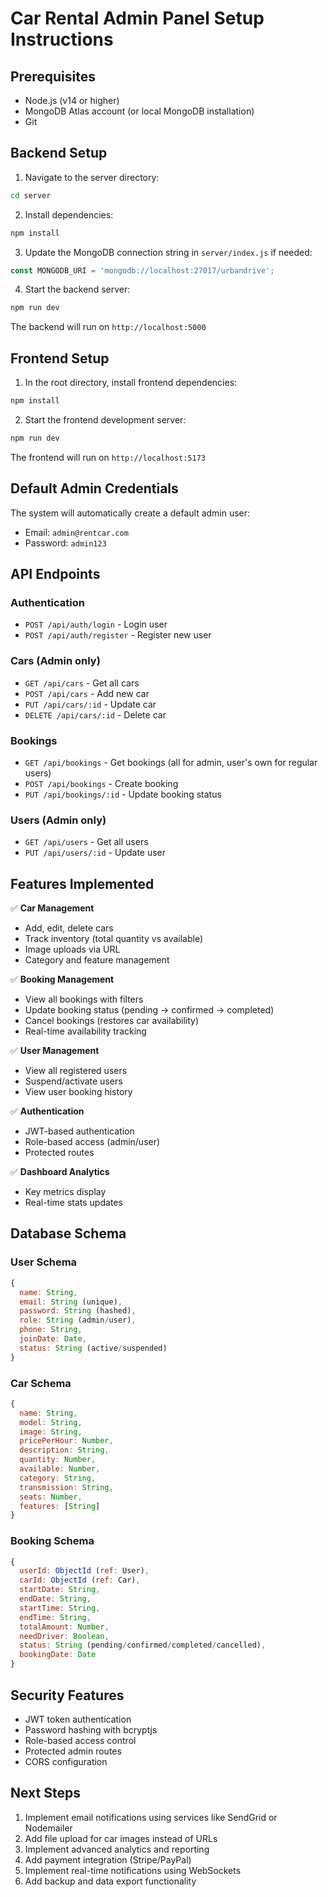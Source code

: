 
# Car Rental Admin Panel Setup Instructions

## Prerequisites
- Node.js (v14 or higher)
- MongoDB Atlas account (or local MongoDB installation)
- Git

## Backend Setup

1. Navigate to the server directory:
```bash
cd server
```

2. Install dependencies:
```bash
npm install
```

3. Update the MongoDB connection string in `server/index.js` if needed:
```javascript
const MONGODB_URI = 'mongodb://localhost:27017/urbandrive';
```

4. Start the backend server:
```bash
npm run dev
```

The backend will run on `http://localhost:5000`

## Frontend Setup

1. In the root directory, install frontend dependencies:
```bash
npm install
```

2. Start the frontend development server:
```bash
npm run dev
```

The frontend will run on `http://localhost:5173`

## Default Admin Credentials

The system will automatically create a default admin user:
- Email: `admin@rentcar.com`
- Password: `admin123`

## API Endpoints

### Authentication
- `POST /api/auth/login` - Login user
- `POST /api/auth/register` - Register new user

### Cars (Admin only)
- `GET /api/cars` - Get all cars
- `POST /api/cars` - Add new car
- `PUT /api/cars/:id` - Update car
- `DELETE /api/cars/:id` - Delete car

### Bookings
- `GET /api/bookings` - Get bookings (all for admin, user's own for regular users)
- `POST /api/bookings` - Create booking
- `PUT /api/bookings/:id` - Update booking status

### Users (Admin only)
- `GET /api/users` - Get all users
- `PUT /api/users/:id` - Update user

## Features Implemented

✅ **Car Management**
- Add, edit, delete cars
- Track inventory (total quantity vs available)
- Image uploads via URL
- Category and feature management

✅ **Booking Management**
- View all bookings with filters
- Update booking status (pending → confirmed → completed)
- Cancel bookings (restores car availability)
- Real-time availability tracking

✅ **User Management**
- View all registered users
- Suspend/activate users
- View user booking history

✅ **Authentication**
- JWT-based authentication
- Role-based access (admin/user)
- Protected routes

✅ **Dashboard Analytics**
- Key metrics display
- Real-time stats updates

## Database Schema

### User Schema
```javascript
{
  name: String,
  email: String (unique),
  password: String (hashed),
  role: String (admin/user),
  phone: String,
  joinDate: Date,
  status: String (active/suspended)
}
```

### Car Schema
```javascript
{
  name: String,
  model: String,
  image: String,
  pricePerHour: Number,
  description: String,
  quantity: Number,
  available: Number,
  category: String,
  transmission: String,
  seats: Number,
  features: [String]
}
```

### Booking Schema
```javascript
{
  userId: ObjectId (ref: User),
  carId: ObjectId (ref: Car),
  startDate: String,
  endDate: String,
  startTime: String,
  endTime: String,
  totalAmount: Number,
  needDriver: Boolean,
  status: String (pending/confirmed/completed/cancelled),
  bookingDate: Date
}
```

## Security Features

- JWT token authentication
- Password hashing with bcryptjs
- Role-based access control
- Protected admin routes
- CORS configuration

## Next Steps

1. Implement email notifications using services like SendGrid or Nodemailer
2. Add file upload for car images instead of URLs
3. Implement advanced analytics and reporting
4. Add payment integration (Stripe/PayPal)
5. Implement real-time notifications using WebSockets
6. Add backup and data export functionality
